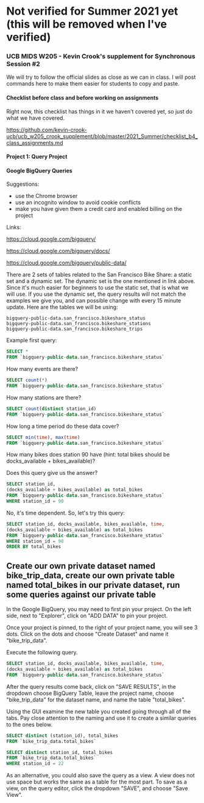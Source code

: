 # Not verified for Summer 2021 yet (this will be removed when I've verified)

### UCB MIDS W205 - Kevin Crook's supplement for Synchronous Session #2

We will try to follow the official slides as close as we can in class.  I will post commands here to make them easier for students to copy and paste.

#### Checklist before class and before working on assignments

Right now, this checklist has things in it we haven't covered yet, so just do what we have covered.

https://github.com/kevin-crook-ucb/ucb_w205_crook_supplement/blob/master/2021_Summer/checklist_b4_class_assignments.md

#### Project 1: Query Project

#### Google BigQuery Queries

Suggestions:
* use the Chrome browser
* use an incognito window to avoid cookie conflicts
* make you have given them a credit card and enabled billing on the project

Links:

https://cloud.google.com/bigquery/

https://cloud.google.com/bigquery/docs/

https://cloud.google.com/bigquery/public-data/

There are 2 sets of tables related to the San Francisco Bike Share: a static set and a dynamic set.  The dynamic set is the one mentioned in link above.  Since it's much easier for beginners to use the static set, that is what we will use.  If you use the dynamic set, the query results will not match the examples we give you, and can possible change with every 15 minute update.  Here are the tables we will be using:

```
bigquery-public-data.san_francisco.bikeshare_status
bigquery-public-data.san_francisco.bikeshare_stations
bigquery-public-data.san_francisco.bikeshare_trips
```

Example first query:
```sql
SELECT *
FROM `bigquery-public-data.san_francisco.bikeshare_status`
```

How many events are there?
```sql
SELECT count(*)
FROM `bigquery-public-data.san_francisco.bikeshare_status`
```

How many stations are there?
```sql
SELECT count(distinct station_id)
FROM `bigquery-public-data.san_francisco.bikeshare_status`
```

How long a time period do these data cover?
```sql
SELECT min(time), max(time)
FROM `bigquery-public-data.san_francisco.bikeshare_status`
```

How many bikes does station 90 have (hint: total bikes should be docks_available + bikes_available)?

Does this query give us the answer?
```sql
SELECT station_id, 
(docks_available + bikes_available) as total_bikes
FROM `bigquery-public-data.san_francisco.bikeshare_status`
WHERE station_id = 90
```

No, it's time dependent.  So, let's try this query:
```sql
SELECT station_id, docks_available, bikes_available, time, 
(docks_available + bikes_available) as total_bikes
FROM `bigquery-public-data.san_francisco.bikeshare_status`
WHERE station_id = 90
ORDER BY total_bikes
```

## Create our own private dataset named bike_trip_data, create our own private table named total_bikes in our private dataset, run some queries against our private table

In the Google BigQuery, you may need to first pin your project.  On the left side, next to "Explorer", click on "ADD DATA" to pin your project.

Once your project is pinned, to the right of your project name, you will see 3 dots.  Click on the dots and choose "Create Dataset" and name it "bike_trip_data".

Execute the following query.  

```sql
SELECT station_id, docks_available, bikes_available, time, 
(docks_available + bikes_available) as total_bikes
FROM `bigquery-public-data.san_francisco.bikeshare_status`
```

After the query results come back, click on "SAVE RESULTS", in the dropdown choose BigQuery Table, leave the project name, choose "bike_trip_data" for the dataset name, and name the table "total_bikes".

Using the GUI examine the new table you created going through all of the tabs.  Pay close attention to the naming and use it to create a similar queries to the ones below.

```sql
SELECT distinct (station_id), total_bikes
FROM `bike_trip_data.total_bikes`
```

```sql
SELECT distinct station_id, total_bikes
FROM `bike_trip_data.total_bikes`
WHERE station_id = 22
```
 
As an alternative, you could also save the query as a view.  A view does not use space but works the same as a table for the most part.  To save as a view, on the query editor, click the dropdown "SAVE", and choose "Save View".
 
